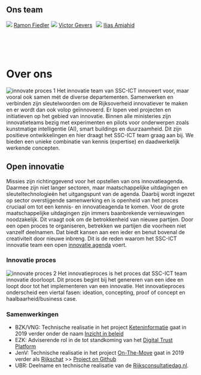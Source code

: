 ## Ons team

<div style="float:left; width:120px; height: 110px;">
<img class="img-circle" src="/over/Ramon_Fiedler.jpg" />
<a href="https://www.linkedin.com/in/ramon-fiedler-91225613/">Ramon Fiedler</a>
</div>

<div style="float:left; width:120px; height: 110px;">
<img class="img-circle" src="/over/Victor_Gevers.jpg" />
<a href="https://www.linkedin.com/in/vgevers/">Victor Gevers</a>
</div>

<div style="float:left; width:120px; height: 110px;">
<img class="img-circle" src="/over/Illias.jpg" />
<a href="https://www.linkedin.com/in/ilias-amjahid-1407a4162/">Ilias Amjahid</a>
</div>

<br /><br /><br /><br /><br />


# Over ons
![innovate proces 1](https://ssc-ict-innovatie.nl/over/Innovatie_proces_1.svg)
Het innovatie team van SSC-ICT innoveert voor, maar vooral ook samen mét de diverse departementen.
Samenwerken en verbinden zijn sleutelwoorden om de Rijksoverheid innovatiever te maken en er wordt dan ook volop geïnnoveerd.
Er lopen veel projecten en initiatieven op het gebied van innovatie. Binnen alle ministeries zijn innovatieteams bezig met experimenten en pilots voor onderwerpen zoals kunstmatige intelligentie (AI), smart buildings en duurzaamheid. Dit zijn positieve ontwikkelingen en hier draagt het SSC-ICT team graag aan bij. We bieden een unieke combinatie van kennis (expertise) en daadwerkelijk werkende concepten.


## Open innovatie
Missies zijn richtinggevend voor het opstellen van ons innovatieagenda. Daarmee zijn niet langer sectoren, maar maatschappelijke uitdagingen en sleuteltechnologieën het uitgangspunt van de agenda. Daarbij wordt ingezet op sector overstijgende samenwerking en is openheid van het proces cruciaal om tot een kennis- en innovatieagenda te komen. Voor de grote maatschappelijke uitdagingen zijn immers baanbrekende vernieuwingen noodzakelijk. Dit vraagt ook om de betrokkenheid van nieuwe partijen. Door een open proces te organiseren, betrekken we partijen die voorheen niet vanzelf deelnamen. Dat biedt kansen aan een ieder en benut bovenal de creativiteit door nieuwe inbreng. Dit is de reden waarom het SSC-ICT innovatie team een open [innovatie agenda](/themas/README?id=themas) voert.


### Innovatie proces
![innovate proces 2](https://ssc-ict-innovatie.nl/over/Innovatie_proces_2.svg)
Het innovatieproces is het proces dat SSC-ICT team innovatie doorloopt. Dit proces begint bij het genereren van een idee en loopt door tot het implementeren van een innovatie. Het innovatieproces onderscheid een viertal fasen: ideation, concepting, proof of concept en haalbaarheid/business case.


### Samenwerkingen

* BZK/VNG: Technische realisatie in het project [Keteninformatie](https://rijksgithub.nl/SSC-ICT-Innovatie/Keteninformatie) gaat in 2019 verder onder de naam [Inzicht in beleid](https://trello.com/c/Rduqoqny/5-inzicht-in-beleid)
* EZK: Adviserende rol in de tot standkoming van het [Digital Trust Platform](https://www.digitaltrustcenter.nl/actueel)
* JenV: Technische realisatie in het project [On-The-Move](https://on-the-move.ml) gaat in 2019 verder als [Rijkschat](https://trello.com/c/iXaCpReF/6-rijkschat) >> [Project on Github](https://github.com/orgs/SSC-ICT-Innovatie/projects/3)
* UBR: Deelname en technische realisatie van de [Rijksconsultatiedag.nl](https://Rijksconsultatiedag.nl).
